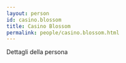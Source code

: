```yaml
---
layout: person
id: casino.blossom
title: Casino Blossom
permalink: people/casino.blossom.html
---
```


Dettagli della persona